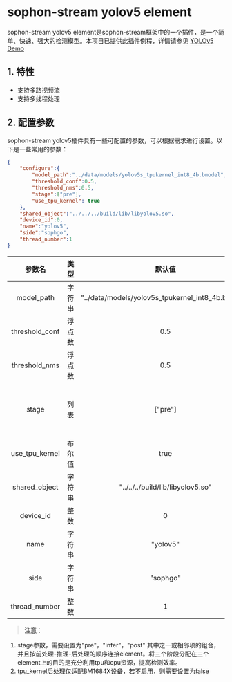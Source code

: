 # sophon-stream yolov5 element

sophon-stream yolov5 element是sophon-stream框架中的一个插件，是一个简单、快速、强大的检测模型。本项目已提供此插件例程，详情请参见 [YOLOv5 Demo](../../../samples/yolov5/README.md)

## 1. 特性
* 支持多路视频流
* 支持多线程处理

## 2. 配置参数
sophon-stream yolov5插件具有一些可配置的参数，可以根据需求进行设置。以下是一些常用的参数：

```json
{
    "configure":{
        "model_path":"../data/models/yolov5s_tpukernel_int8_4b.bmodel",
        "threshold_conf":0.5,
        "threshold_nms":0.5,
        "stage":["pre"],
        "use_tpu_kernel": true
    },
    "shared_object":"../../../build/lib/libyolov5.so",
    "device_id":0,
    "name":"yolov5",
    "side":"sophgo",
    "thread_number":1
}
```

|      参数名    |    类型    | 默认值 | 说明 |
|:-------------:| :-------: | :------------------:| :------------------------:|
|  model_path  |   字符串   | "../data/models/yolov5s_tpukernel_int8_4b.bmodel" | yolov5模型路径 |
|  threshold_conf   |   浮点数   | 0.5 | 目标检测物体置信度阈值 |
|  threshold_nms  |   浮点数   | 0.5 | 目标检测NMS IOU阈值 |
|  stage    |   列表   | ["pre"]  | 标志前处理、推理、后处理三个阶段 |
|  use_tpu_kernel  |   布尔值    |  true | 是否启用tpu_kernel后处理 |
|  shared_object |   字符串   |  "../../../build/lib/libyolov5.so"  | libyolov5 动态库路径 |
|  device_id  |    整数       |  0 | tpu 设备号 |
|     name    |    字符串     | "yolov5" | element 名称 |
|     side    |    字符串     | "sophgo"| 设备类型 |
| thread_number |    整数     | 1 | 启动线程数 |

> **注意**：
1. stage参数，需要设置为"pre"，"infer"，"post" 其中之一或相邻项的组合，并且按前处理-推理-后处理的顺序连接element。将三个阶段分配在三个element上的目的是充分利用tpu和cpu资源，提高检测效率。
3. tpu_kernel后处理仅适配BM1684X设备，若不启用，则需要设置为false